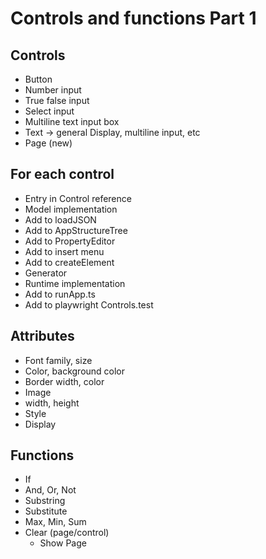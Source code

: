 Controls and functions Part 1
==============================

Controls
--------

  - Button
  - Number input
  - True false input
  - Select input
  - Multiline text input box
  - Text -> general Display, multiline input, etc
  - Page (new)

For each control
----------------
- Entry in Control reference
- Model implementation
- Add to loadJSON
- Add to AppStructureTree
- Add to PropertyEditor
- Add to insert menu
- Add to createElement
- Generator
- Runtime implementation
- Add to runApp.ts
- Add to playwright Controls.test

Attributes
----------
- Font family, size
- Color, background color
- Border width, color
- Image
- width, height
- Style
- Display

Functions
---------

  - If
  - And, Or, Not
  - Substring
  - Substitute
  - Max, Min, Sum
- Clear (page/control)
  - Show Page
